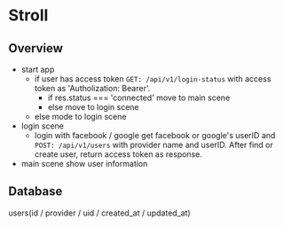 # Stroll

## Overview
- start app
  - if user has access token
    `GET: /api/v1/login-status` with access token as 'Autholization: Bearer'.
    - if res.status === 'connected'
      move to main scene
    - else
      move to login scene
  - else
    mode to login scene
- login scene
  - login with facebook / google
    get facebook or google's userID and `POST: /api/v1/users` with provider name and userID.
    After find or create user, return access token as response.
- main scene
  show user information


## Database

users(id / provider / uid / created_at / updated_at)
